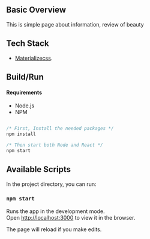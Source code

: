 

## Basic Overview

This is simple page about information, review of beauty


## Tech Stack
- [Materializecss](https://materializecss.com).

## Build/Run

#### Requirements

- Node.js
- NPM

```javascript

/* First, Install the needed packages */
npm install

/* Then start both Node and React */
npm start

```

## Available Scripts

In the project directory, you can run:

### `npm start`

Runs the app in the development mode.<br>
Open [http://localhost:3000](http://localhost:3000) to view it in the browser.

The page will reload if you make edits.<br>
